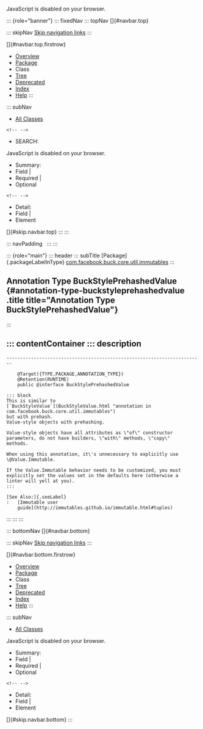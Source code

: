 <div>

JavaScript is disabled on your browser.

</div>

::: {role="banner"}
::: fixedNav
::: topNav
[]{#navbar.top}

::: skipNav
[Skip navigation links](#skip.navbar.top "Skip navigation links")
:::

[]{#navbar.top.firstrow}

-   [Overview](../../../../../../index.html)
-   [Package](package-summary.html)
-   Class
-   [Tree](package-tree.html)
-   [Deprecated](../../../../../../deprecated-list.html)
-   [Index](../../../../../../index-all.html)
-   [Help](../../../../../../help-doc.html)
:::

::: subNav
-   [All Classes](../../../../../../allclasses.html)

```{=html}
<!-- -->
```
-   SEARCH:

<div>

<div>

JavaScript is disabled on your browser.

</div>

</div>

<div>

-   Summary: 
-   Field \| 
-   Required \| 
-   Optional

```{=html}
<!-- -->
```
-   Detail: 
-   Field \| 
-   Element

</div>

[]{#skip.navbar.top}
:::
:::

::: navPadding
 
:::
:::

::: {role="main"}
::: header
::: subTitle
[Package]{.packageLabelInType} [com.facebook.buck.core.util.immutables](package-summary.html)
:::

## Annotation Type BuckStylePrehashedValue {#annotation-type-buckstyleprehashedvalue .title title="Annotation Type BuckStylePrehashedValue"}
:::

::: contentContainer
::: description
-   

    ------------------------------------------------------------------------

        @Target({TYPE,PACKAGE,ANNOTATION_TYPE})
        @Retention(RUNTIME)
        public @interface BuckStylePrehashedValue

    ::: block
    This is similar to
    [`BuckStyleValue`](BuckStyleValue.html "annotation in com.facebook.buck.core.util.immutables")
    but with prehash.
    Value-style objects with prehashing.

    Value-style objects have all attributes as \"of\" constructor
    parameters, do not have builders, \"with\" methods, \"copy\"
    methods.

    When using this annotation, it\'s unnecessary to explicitly use
    \@Value.Immutable.

    If the Value.Immutable behavior needs to be customized, you must
    explicitly set the values set in the defaults here (otherwise a
    linter will yell at you).
    :::

    [See Also:]{.seeLabel}
    :   [Immutable user
        guide](http://immutables.github.io/immutable.html#tuples)
:::
:::
:::

::: bottomNav
[]{#navbar.bottom}

::: skipNav
[Skip navigation links](#skip.navbar.bottom "Skip navigation links")
:::

[]{#navbar.bottom.firstrow}

-   [Overview](../../../../../../index.html)
-   [Package](package-summary.html)
-   Class
-   [Tree](package-tree.html)
-   [Deprecated](../../../../../../deprecated-list.html)
-   [Index](../../../../../../index-all.html)
-   [Help](../../../../../../help-doc.html)
:::

::: subNav
-   [All Classes](../../../../../../allclasses.html)

<div>

<div>

JavaScript is disabled on your browser.

</div>

</div>

<div>

-   Summary: 
-   Field \| 
-   Required \| 
-   Optional

```{=html}
<!-- -->
```
-   Detail: 
-   Field \| 
-   Element

</div>

[]{#skip.navbar.bottom}
:::
